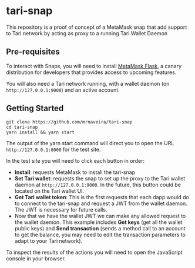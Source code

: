 # tari-snap

This repository is a proof of concept of a MetaMask snap that add support to Tari network by acting as proxy to a running Tari Wallet Daemon

## Pre-requisites

To interact with Snaps, you will need to install [MetaMask Flask](https://metamask.io/flask/), a canary distribution for developers that provides access to upcoming features.

You will also need a Tari network running, with a wallet daemon (on `http://127.0.0.1:9000`) and an active account.

## Getting Started

```shell
git clone https://github.com/mrnaveira/tari-snap
cd tari-snap
yarn install && yarn start
```

The output of the yarn start command will direct you to open the URL `http://127.0.0.1:8000` for the test site.

In the test site you will need to click each button in order:
* **Install**: requests MetaMask to install the tari-snap
* **Set Tari wallet**: requests the snap to set up the proxy to the Tari wallet daemon at `http://127.0.0.1:9000`. In the future, this button could be located on the Tari wallet UI.
* **Get Tari wallet token**: This is the first requests that each dapp would do to connect to the tari-snap and request a JWT from the wallet daemon. The JWT is necessary for future calls.
* Now that we have the wallet JWT we can make any allowed request to the wallet daemon. This example includes **Get keys** (get all the wallet public keys) and **Send transaction** (sends a method call to an account to get the balance, you may need to edit the transaction parameters to adapt to your Tari network).

To inspect the results of the actions you will need to open the JavaScript console in your browser.

